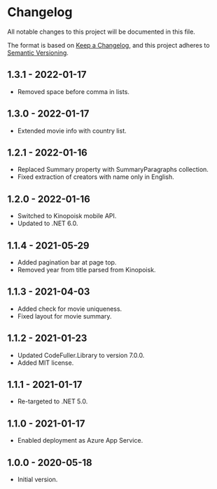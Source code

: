 # Changelog

All notable changes to this project will be documented in this file.

The format is based on [Keep a Changelog](https://keepachangelog.com/en/1.0.0/),
and this project adheres to [Semantic Versioning](https://semver.org/spec/v2.0.0.html).

## 1.3.1 - 2022-01-17
- Removed space before comma in lists.

## 1.3.0 - 2022-01-17
- Extended movie info with country list.

## 1.2.1 - 2022-01-16
- Replaced Summary property with SummaryParagraphs collection.
- Fixed extraction of creators with name only in English.

## 1.2.0 - 2022-01-16
- Switched to Kinopoisk mobile API.
- Updated to .NET 6.0.

## 1.1.4 - 2021-05-29
- Added pagination bar at page top.
- Removed year from title parsed from Kinopoisk.

## 1.1.3 - 2021-04-03
- Added check for movie uniqueness.
- Fixed layout for movie summary.

## 1.1.2 - 2021-01-23
- Updated CodeFuller.Library to version 7.0.0.
- Added MIT license.

## 1.1.1 - 2021-01-17
- Re-targeted to .NET 5.0.

## 1.1.0 - 2021-01-17
- Enabled deployment as Azure App Service.

## 1.0.0 - 2020-05-18
- Initial version.
